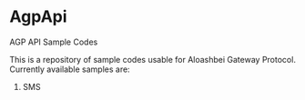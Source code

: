 AgpApi
======

AGP API Sample Codes

This is a repository of sample codes usable for Aloashbei Gateway Protocol. Currently available samples are:

1)  SMS
